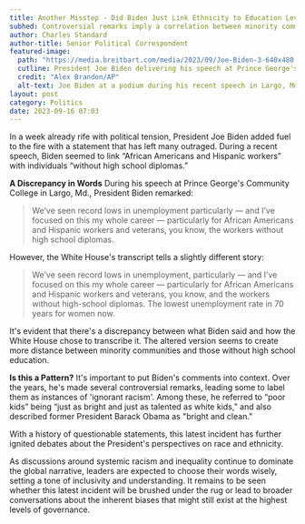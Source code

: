 ```yaml
---
title: Another Misstep - Did Biden Just Link Ethnicity to Education Level?
subhed: Controversial remarks imply a correlation between minority communities and those without high school diplomas
author: Charles Standard
author-title: Senior Political Correspondent
featured-image: 
  path: "https://media.breitbart.com/media/2023/09/Joe-Biden-3-640x480.jpg"
  cutline: President Joe Biden delivering his speech at Prince George's Community College.
  credit: "Alex Brandon/AP"
  alt-text: Joe Biden at a podium during his recent speech in Largo, Md.
layout: post
category: Politics
date: 2023-09-16 07:03
---
```


In a week already rife with political tension, President Joe Biden added fuel to the fire with a statement that has left many outraged. During a recent speech, Biden seemed to link “African Americans and Hispanic workers” with individuals “without high school diplomas.”

**A Discrepancy in Words**
During his speech at Prince George's Community College in Largo, Md., President Biden remarked:

> We’ve seen record lows in unemployment particularly — and I’ve focused on this my whole career — particularly for African Americans and Hispanic workers and veterans, you know, the workers without high school diplomas.

However, the White House's transcript tells a slightly different story:

> We’ve seen record lows in unemployment, particularly — and I’ve focused on this my whole career — particularly for African Americans and Hispanic workers and veterans, you know, and the workers without high-school diplomas. The lowest unemployment rate in 70 years for women now.

It's evident that there's a discrepancy between what Biden said and how the White House chose to transcribe it. The altered version seems to create more distance between minority communities and those without high school education.

**Is this a Pattern?**
It's important to put Biden's comments into context. Over the years, he's made several controversial remarks, leading some to label them as instances of 'ignorant racism'. Among these, he referred to “poor kids” being “just as bright and just as talented as white kids,” and also described former President Barack Obama as "bright and clean."

With a history of questionable statements, this latest incident has further ignited debates about the President's perspectives on race and ethnicity.

As discussions around systemic racism and inequality continue to dominate the global narrative, leaders are expected to choose their words wisely, setting a tone of inclusivity and understanding. It remains to be seen whether this latest incident will be brushed under the rug or lead to broader conversations about the inherent biases that might still exist at the highest levels of governance.
